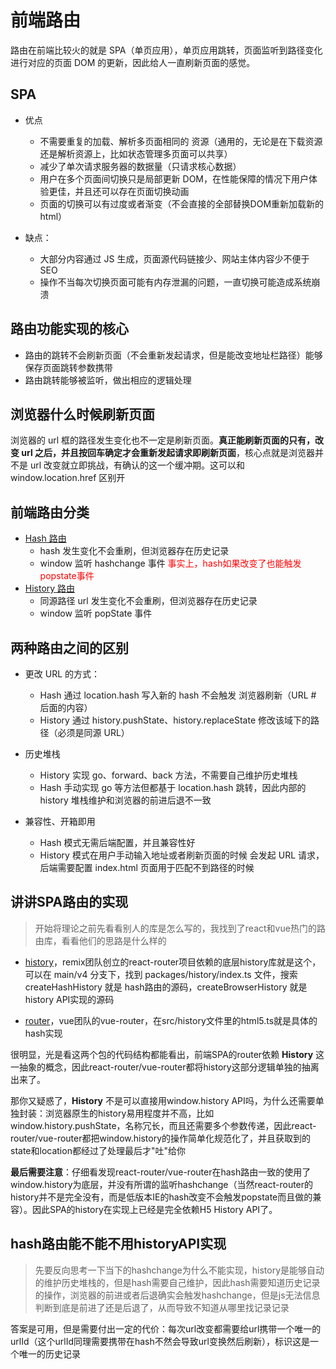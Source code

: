 # 前端路由

路由在前端比较火的就是 SPA（单页应用），单页应用跳转，页面监听到路径变化进行对应的页面 DOM 的更新，因此给人一直刷新页面的感觉。

## SPA

- 优点

  - 不需要重复的加载、解析多页面相同的 资源（通用的，无论是在下载资源还是解析资源上，比如状态管理多页面可以共享）
  - 减少了单次请求服务器的数据量（只请求核心数据）
  - 用户在多个页面间切换只是局部更新 DOM，在性能保障的情况下用户体验更佳，并且还可以存在页面切换动画
  - 页面的切换可以有过度或者渐变（不会直接的全部替换DOM重新加载新的html）


- 缺点：
  - 大部分内容通过 JS 生成，页面源代码链接少、网站主体内容少不便于 SEO
  - 操作不当每次切换页面可能有内存泄漏的问题，一直切换可能造成系统崩溃

## 路由功能实现的核心

- 路由的跳转不会刷新页面（不会重新发起请求，但是能改变地址栏路径）能够保存页面跳转参数携带
- 路由跳转能够被监听，做出相应的逻辑处理

## 浏览器什么时候刷新页面

浏览器的 url 框的路径发生变化也不一定是刷新页面。**真正能刷新页面的只有，改变 url 之后，并且按回车确定才会重新发起请求即刷新页面**，核心点就是浏览器并不是 url 改变就立即挑战，有确认的这一个缓冲期。这可以和 window.location.href 区别开

## 前端路由分类

- [Hash 路由](./HashRouter.md)
  - hash 发生变化不会重刷，但浏览器存在历史记录
  - window 监听 hashchange 事件 <font color="red">事实上，hash如果改变了也能触发popstate事件</font>
- [History 路由](./HistoryRouter.md)
  - 同源路径 url 发生变化不会重刷，但浏览器存在历史记录
  - window 监听 popState 事件

## 两种路由之间的区别

- 更改 URL 的方式：
  - Hash 通过 location.hash 写入新的 hash 不会触发 浏览器刷新（URL # 后面的内容）
  - History 通过 history.pushState、history.replaceState 修改该域下的路径（必须是同源 URL）
- 历史堆栈

  - History 实现 go、forward、back 方法，不需要自己维护历史堆栈
  - Hash 手动实现 go 等方法但都基于 location.hash 跳转，因此内部的 history 堆栈维护和浏览器的前进后退不一致

- 兼容性、开箱即用
  - Hash 模式无需后端配置，并且兼容性好
  - History 模式在用户手动输入地址或者刷新页面的时候 会发起 URL 请求，后端需要配置 index.html 页面用于匹配不到路径的时候


## 讲讲SPA路由的实现
> 开始将理论之前先看看别人的库是怎么写的，我找到了react和vue热门的路由库，看看他们的思路是什么样的
 
- [history](https://github.com/remix-run/history)，remix团队创立的react-router项目依赖的底层history库就是这个，可以在 main/v4 分支下，找到 packages/history/index.ts 文件，搜索 createHashHistory 就是 hash路由的源码，createBrowserHistory 就是history API实现的源码

- [router](https://github.com/vuejs/router/tree/main/src/history)，vue团队的vue-router，在src/history文件里的html5.ts就是具体的hash实现


很明显，光是看这两个包的代码结构都能看出，前端SPA的router依赖 **History** 这一抽象的概念，因此react-router/vue-router都将history这部分逻辑单独的抽离出来了。

那你又疑惑了，**History** 不是可以直接用window.history API吗，为什么还需要单独封装：浏览器原生的history易用程度并不高，比如window.history.pushState，名称冗长，而且还需要多个参数传递，因此react-router/vue-router都把window.history的操作简单化规范化了，并且获取到的state和location都经过了处理最后才"吐"给你

**最后需要注意**：仔细看发现react-router/vue-router在hash路由一致的使用了window.history为底层，并没有所谓的监听hashchange（当然react-router的history并不是完全没有，而是低版本IE的hash改变不会触发popstate而且做的兼容）。因此SPA的history在实现上已经是完全依赖H5 History API了。

## hash路由能不能不用historyAPI实现
> 先要反向思考一下当下的hashchange为什么不能实现，history是能够自动的维护历史堆栈的，但是hash需要自己维护，因此hash需要知道历史记录的操作，浏览器的前进或者后退确实会触发hashchange，但是js无法信息判断到底是前进了还是后退了，从而导致不知道从哪里找记录记录

答案是可用，但是需要付出一定的代价：每次url改变都需要给url携带一个唯一的urlId（这个urlId同理需要携带在hash不然会导致url变换然后刷新），标识这是一个唯一的历史记录